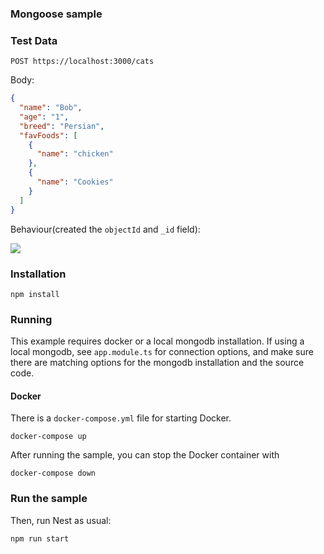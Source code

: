 ### Mongoose sample

### Test Data

`POST https://localhost:3000/cats`

Body:

```json
{
  "name": "Bob",
  "age": "1",
  "breed": "Persian",
  "favFoods": [
    {
      "name": "chicken"
    },
    {
      "name": "Cookies"
    }
  ]
}
```

Behaviour(created the `objectId` and `_id` field):

![](https://i.imgur.com/ichwIvg.png)

### Installation

`npm install`

### Running

This example requires docker or a local mongodb installation. If using a local mongodb, see `app.module.ts` for connection options, and make sure there are matching options for the mongodb installation and the source code.

#### Docker

There is a `docker-compose.yml` file for starting Docker.

`docker-compose up`

After running the sample, you can stop the Docker container with

`docker-compose down`

### Run the sample

Then, run Nest as usual:

`npm run start`
